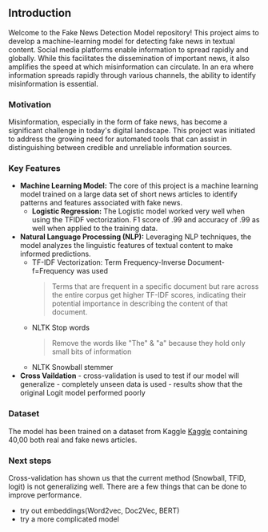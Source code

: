 ## Introduction

Welcome to the Fake News Detection Model repository! This project aims to develop a machine-learning model for detecting fake news in textual content. Social media platforms enable information to spread rapidly and globally. While this facilitates the dissemination of important news, it also amplifies the speed at which misinformation can circulate. In an era where information spreads rapidly through various channels, the ability to identify misinformation is essential. 

### Motivation

Misinformation, especially in the form of fake news, has become a significant challenge in today's digital landscape.  This project was initiated to address the growing need for automated tools that can assist in distinguishing between credible and unreliable information sources.

### Key Features

- **Machine Learning Model:** The core of this project is a machine learning model trained on a large data set of short news articles to identify patterns and features associated with fake news.
    - **Logistic Regression:** The Logistic model worked very well when using the TFIDF vectorization. F1 score of .99 and accuracy of .99 as well when applied to the training data. 
- **Natural Language Processing (NLP):** Leveraging NLP techniques, the model analyzes the linguistic features of textual content to make informed predictions.
    - TF-IDF Vectorization: Term Frequency-Inverse Document-f=Frequency was used
      > Terms that are frequent in a specific document but rare across the entire corpus get higher TF-IDF scores, indicating their potential importance in describing the content of that document.
    - NLTK Stop words
      > Remove the words like "The" & "a" because they hold only small bits of information
    - NLTK Snowball stemmer 
- **Cross Vaildation**
      - cross-validation is used to test if our model will generalize
      - completely unseen data is used
      - results show that the original Logit model performed poorly

### Dataset

The model has been trained on a dataset from Kaggle [Kaggle](https://www.kaggle.com/datasets/clmentbisaillon/fake-and-real-news-dataset) containing 40,00 both real and fake news articles.


### Next steps 

Cross-validation has shown us that the current method (Snowball, TFID, logit) is not generalizing well. There are a few things that can be done to improve performance. 
- try out embeddings(Word2vec, Doc2Vec, BERT)
- try a more complicated model 
